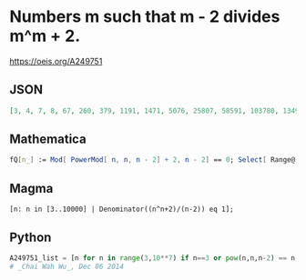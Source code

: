 # Numbers m such that m \- 2 divides m^m \+ 2\.
https://oeis.org/A249751
## JSON
```JSON
[3, 4, 7, 8, 67, 260, 379, 1191, 1471, 5076, 25807, 58591, 103780, 134947, 137347, 170587, 203236, 272611, 285391, 420211, 453748, 538735, 540856, 592411, 618451, 680707, 778807, 1163067, 1306936, 1520443, 1700947, 1891336, 2099203, 2831011, 3481960, 4020031]
```
## Mathematica
```Mathematica
fQ[n_] := Mod[ PowerMod[ n, n, n - 2] + 2, n - 2] == 0; Select[ Range@ 4100000, fQ] (* _Robert G. Wilson v_, Dec 19 2014 *)
```
## Magma
```Magma
[n: n in [3..10000] | Denominator((n^n+2)/(n-2)) eq 1];
```
## Python
```Python
A249751_list = [n for n in range(3,10**7) if n==3 or pow(n,n,n-2) == n-4]
# _Chai Wah Wu_, Dec 06 2014
```
